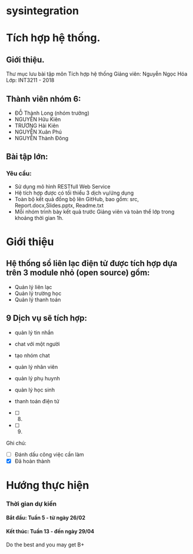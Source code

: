 # sysintegration
Tích hợp hệ thống.
======================

## Giới thiệu.

Thư mục lưu bài tập môn Tích hợp hệ thống
Giảng viên: Nguyễn Ngọc Hóa
Lớp: INT3211 - 2018

## Thành viên nhóm 6: 

- ĐỖ Thành Long (nhóm trưởng)
- NGUYỄN Hữu Kiên
- TRƯƠNG Hải Kiên
- NGUYỄN Xuân Phú 
- NGUYỄN Thành Đông 

## Bài tập lớn:

### Yêu cầu:

* Sử dụng mô hình RESTfull Web Service
* Hệ tích hợp được có tối thiểu 3 dịch vụ/ứng dụng
* Toàn bộ kết quả đồng bộ lên GitHub, bao gồm: src, Report.docx,Slides.pptx, Readme.txt
* Mỗi nhóm trình bày kết quả trước Giảng viên và toàn thể lớp trong khoảng thời gian 1h.

# Giới thiệu 



## Hệ thống sổ liên lạc điện tử được tích hợp dựa trên 3 module nhỏ (open source) gồm:
* Quản lý liên lạc
* Quản lý trường học
* Quản lý thanh toán

## 9 Dịch vụ sẽ tích hợp:

- quản lý tin nhắn
- chat với một người
- tạo nhóm chat

- quản lý nhân viên
- quản lý phụ huynh
- quản lý học sinh

- thanh toán điện tử
- [ ] 8.
- [ ] 9.

Ghi chú: 
- [ ] Đánh dấu công việc cần làm 
- [x] Đã hoàn thành

# Hướng thực hiện 

### Thời gian dự kiến

#### Bắt đầu: Tuần 5 - từ ngày 26/02 

#### Kết thúc: Tuần 13 - đến ngày 29/04

Do the best and you may get B+



